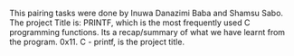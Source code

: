 This pairing tasks were  done  by Inuwa Danazimi Baba and Shamsu Sabo.
The project Title is: PRINTF, which is the most frequently used C programming functions.
Its a recap/summary of what we have learnt from the program.
0x11. C - printf, is the project title.
